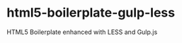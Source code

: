 html5-boilerplate-gulp-less
===========================

HTML5 Boilerplate enhanced with LESS and Gulp.js

